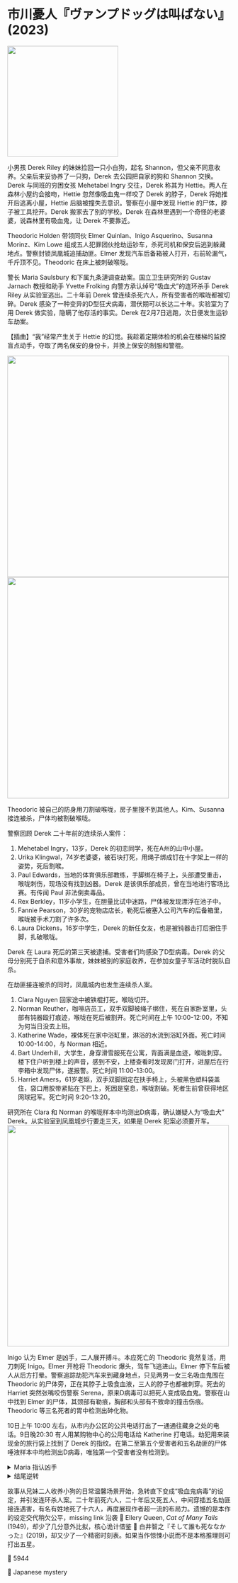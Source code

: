 # 市川憂人『ヴァンプドッグは叫ばない』(2023)

<img src=images/2023_cover.jpg width=250/>

小男孩 Derek Riley 的妹妹捡回一只小白狗，起名 Shannon，但父亲不同意收养。父亲后来妥协养了一只狗，Derek 去公园把自家的狗和 Shannon 交换。Derek 与同班的穷困女孩 Mehetabel Ingry 交往，Derek 称其为 Hettie。两人在森林小屋约会接吻，Hettie 忽然像吸血鬼一样咬了 Derek 的脖子，Derek 将她推开后逃离小屋，Hettie 后脑被撞失去意识。警察在小屋中发现 Hettie 的尸体，脖子被工具挖开。Derek 搬家去了别的学校。Derek 在森林里遇到一个奇怪的老婆婆，说森林里有吸血鬼，让 Derek 不要靠近。

Theodoric Holden 带领同伙 Elmer Quinlan、Inigo Asquerino、Susanna Morinz、Kim Lowe 组成五人犯罪团伙抢劫运钞车，杀死司机和保安后逃到躲藏地点。警察封锁凤凰城追捕劫匪。Elmer 发现汽车后备箱被人打开，右前轮漏气，千斤顶不见。Theodoric 在床上被刺破喉咙。

警长 Maria Saulsbury 和下属九条漣调查劫案。国立卫生研究所的 Gustav Jarnach 教授和助手 Yvette Frolking 向警方承认绰号“吸血犬”的连环杀手 Derek Riley 从实验室逃出。二十年前 Derek 曾连续杀死六人，所有受害者的喉咙都被切碎。Derek 感染了一种变异的D型狂犬病毒，潜伏期可以长达二十年。实验室为了用 Derek 做实验，隐瞒了他存活的事实。Derek 在2月7日逃跑，次日便发生运钞车劫案。

【插曲】“我”经常产生关于 Hettie 的幻觉。我趁着定期体检的机会在楼梯的监控盲点动手，夺取了两名保安的身份卡，并换上保安的制服和警棍。

<img src=images/2023_floor_plan.jpg width=500/>
<img src=images/2023_murder_scene.jpg width=500/>

Theodoric 被自己的防身用刀割破喉咙，房子里搜不到其他人。Kim、Susanna 接连被杀，尸体均被割破喉咙。

警察回顾 Derek 二十年前的连续杀人案件：
<ol>
<li>Mehetabel Ingry，13岁，Derek 的初恋同学，死在A州的山中小屋。</li>
<li>Urika Klingwal，74岁老婆婆，被石块打死，用绳子绑成钉在十字架上一样的姿势，死后割喉。</li>
<li>Paul Edwards，当地的体育俱乐部教练，手脚绑在椅子上，头部遭受重击，喉咙刺伤，现场没有找到凶器。Derek 是该俱乐部成员，曾在当地进行客场比赛。有传闻 Paul 非法倒卖毒品。</li>
<li>Rex Berkley，11岁小学生，在胆量比试中迷路，尸体被发现漂浮在池子中。</li>
<li>Fannie Pearson，30岁的宠物店店长，勒死后被塞入公司汽车的后备箱里，喉咙被手术刀割了许多次。</li>
<li>Laura Dickens，16岁中学生，Derek 的新任女友，也是被钝器击打后捆住手脚，扎破喉咙。</li>
</ol>
Derek 在 Laura 死后的第三天被逮捕。受害者们均感染了D型病毒。Derek 的父母分别死于自杀和意外事故，妹妹被别的家庭收养，在参加女童子军活动时脱队自杀。

在劫匪接连被杀的同时，凤凰城内也发生连续杀人案。
<ol>
<li>Clara Nguyen 回家途中被铁棍打死，喉咙切开。</li>
<li>Norman Reuther，咖啡店员工，双手双脚被绳子绑住，死在自家卧室里，头部有钝器殴打痕迹，喉咙在死后被割开。死亡时间在上午 10:00-12:00，不知为何当日没去上班。</li>
<li>Katherine Wade，裸体死在家中浴缸里，淋浴的水流到浴缸外面。死亡时间 10:00-14:00，与 Norman 相近。</li>
<li>Bart Underhill，大学生，身穿滑雪服死在公寓，背面满是血迹，喉咙刺穿。楼下住户听到楼上的声音，感到不安，上楼查看时发现房门打开，进屋后在行李箱中发现尸体，遂报警。死亡时间 11:00-13:00。</li>
<li>Harriet Amers，61岁老妪，双手双脚固定在扶手椅上，头被黑色塑料袋盖住，袋口用胶带紧贴在下巴上，死因是窒息，喉咙割破。死者生前曾获得地区网球冠军。死亡时间 9:20-13:20。</li>
</ol>
研究所在 Clara 和 Norman 的喉咙样本中均测出D病毒，确认嫌疑人为“吸血犬” Derek。从实验室到凤凰城步行要走三天，如果是 Derek 犯案必须要开车。 

<img src=images/2023_time_table.jpg width=500/>

Inigo 认为 Elmer 是凶手，二人展开搏斗。本应死亡的 Theodoric 竟然复活，用刀刺死 Inigo。Elmer 开枪将 Theodoric 爆头，驾车飞逃进山。Elmer 停下车后被人从后方打晕。警察追踪劫犯汽车来到藏身地点，只见两男一女三名吸血鬼围在 Theodoric 的尸体旁，正在其脖子上吸食血液，三人的脖子也都被刺穿。死去的 Harriet 突然张嘴咬伤警察 Serena，原来D病毒可以把死人变成吸血鬼。警察在山中找到 Elmer 的尸体，其颈部有勒痕，胸部和头部有不致命的撞击伤痕。Theodoric 等三名死者的胃中检测出砷化物。

10日上午 10:00 左右，从市内办公区的公共电话打出了一通通往藏身之处的电话。9日晚20:30 有人用某购物中心的公用电话给 Katherine 打电话。劫犯用来装现金的旅行袋上找到了 Derek 的指纹。在第二至第五个受害者和五名劫匪的尸体唾液样本中均检测出D病毒，唯独第一个受害者没有检测到。

<details><summary>Maria 指认凶手</summary>
D病毒从感染到发作至少要两天，被“吸血犬”咬伤后不可能不到一天就变成吸血鬼，所以劫匪早已感染病毒。Gustav 为了进行病毒研究，十年前休假期间在凤凰城的医院里给患者注入D病毒。五名受害者都曾在十年前住院。
<ol>
<li>Clara 没有感染D病毒，只在喉咙而不是唾液样本中查出D病毒。</li>
<li>Norman 腹部有阑尾炎手术痕迹。</li>
<li>Katherine 女儿十岁，当时在医院生产。（伏线：女儿照片）</li>
<li>Bart 骨折。（伏线：戴石膏照片。）</li>
<li>Harriet 接受膝盖手术。</li>
</ol>
凶手从病历得知五名受害者都是独居。Gustav 教唆一名劫匪杀死其余四人独吞赃款，引发内讧。Gustav 教唆一名受害者杀死 Clara 做诱饵，误导警察以为“吸血犬”进入凤凰城，这样自己就有理由来凤凰城。Norman 双手捆在背后，Bart 不可能自己从内部锁上行李箱，Harriet 不可能把双手绑在椅子扶手上，所以共犯是 Katherine。Katherine 在杀人时遭遇反击，受了致命伤，但在D病毒作用下还能活动。她意识到自己即将死去，回家后用刀割开自己喉咙，把刀丢到浴室外面，并用腰带绑住自己的脚，倒在浴缸里伪造他杀，然后彻底死去。她将淋浴头对准浴缸边缘，让水流到外面，是为了消除浴缸外面的滴血痕迹，做实他杀。
</details>

<details><summary>结尾逆转</summary>
真凶是 Gustav 的女助手 Yvette，她的真实身份是 Derek 的妹妹 Hester Riley，昵称 Hettie（Derek 给第一个女友起了同样的昵称），病毒延缓了二人的衰老。兄妹二人通过 Shannon 感染了D型病毒，后来又传给六名受害者。Hester 杀死六名受害者，动机是为了“保护”哥哥。
<ol>
<li>Derek 舔了 Mehetabel Ingry 的伤口，将其变成吸血鬼。Hester 目睹 Mehetabel 咬了 Derek 的脖子，所以将其杀死。Hester 用锐器而不是更方便的锯子消除 Mehetabel 喉咙上的牙印，是因为她够不到放在高处的锯子（伏线）。</li>
<li>Shannon 舔了 Urika Klingwal。Hester 为了防止 Urika 散播哥哥是吸血鬼的谣言，将其杀死。</li>
<li>Paul 用 Hester 的手帕擦了吸毒的针眼。Paul Edwards 想给 Derek 吃药，被 Hester 杀死。</li>
<li>Hester 杀死 Paul 回屋时被 Rex Berkley 看见。Rex 在胆量比试中晕倒，被 Shannon 舔了伤口。</li>
<li>Fannie Pearson 在路上摸了 Shannon。Hester 担心 Fannie 看出 Shannon 得病的秘密，杀死 Fannie。</li>
<li>Hester 为了防止哥哥被 Laura Dickens 夺走，杀死 Laura。</li>
</ol>

Hester 被收养后杀死真正的 Yvette 并盗用其身份。Hester 通过查论文资料得知了 Gustav 这个人物，辞职加入他所在的医院，并目睹了他向病人输液袋内注射病毒。Hester 要求与 Gustav 合作，二人成为师徒。Hester 私下接触了 Derek 并协助他逃脱。Derek 藏在 Hester 的汽车后备箱里。

D病毒的受害者并不是“在死后仍收到肌肉的电信号”，而是“即使受到致命伤仍活着”。六名受害者真正的死亡时间比预估的时间要早得多，所以10日的不在场证明毫无意义。凶手将受害者捆绑束缚，是为了避免让人觉察到受害者在死后还动过。唯一的例外是第三名受害者 Katherine，凶手采用冲洗的方式掩盖 Katherine 在受到致命伤之后的活动痕迹，是为了避免警方注意到所有受害者都受到捆绑，反而引起怀疑。Hester 用假名在凤凰城租了公寓和车，在9日晚 20:30 从购物中心给 Katherine 打了一通电话看她是否在家，警方在公用电话的一枚硬币上查到了 Hester 常去的宠物店店员的指纹和 Hester 的皮肤细胞，暴露了她当时在凤凰城。Hester 把杀人凶器铁棍藏在外套下面。她能轻易地从两个喉咙样本中拍到病毒图像，是因为病毒附着在采集工具上。

Derek 上学时受到 Theodoric 等人的霸凌，所以 Hester 决定杀掉他们，通过他们身上的D病毒误导警方以为 Derek 在凤凰城。Hester 教唆 Theodoric 在9日给同伙下毒，并为了防止 Theodoric 逃跑，偷偷扎破一个汽车轮胎（没有扎破全部轮胎是为了防止 Theodoric 在没有逃亡手段的绝境下暴走），拿走千斤顶。Elmer 没有喝酒所以没有中毒，另三人虽然中毒，但在D病毒的作用下仍能在10日活动。Theodoric 为了彻底杀死四名同伙，只好效仿二十年前的案件，割喉减少血液供应，停止能量供给。他不知道直接破坏心脏更加有效，是因为二十年前的案子里没有人受到过心脏伤害。

Hester 在凤凰城受到电子大亨 Vincent Neissel 的协助。结尾暗示 Elmer 临终前头部受到重击也是其手下所为。
</details>

故事从兄妹二人收养小狗的日常温馨场景开始，急转直下变成“吸血鬼病毒”的设定，并引发连环杀人案。二十年前死六人，二十年后又死五人，中间穿插五名劫匪接连遇害，有名有姓地死了十六人，再度展现作者超一流的布局力。遗憾的是本作的设定交代稍欠公平，missing link 沿袭 📖 Ellery Queen, <i>Cat of Many Tails</i> (1949)，却少了几分意外比拟，核心诡计借鉴 📖 白井智之『そして誰も死ななかった』(2019)，却又少了一个精密时刻表。如果当作惊悚小说而不是本格推理则可打出五星。

:link: 5944

:file_folder: Japanese mystery
